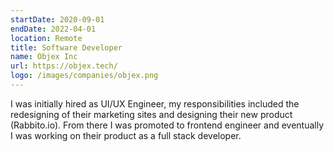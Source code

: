 ```yaml
---
startDate: 2020-09-01
endDate: 2022-04-01
location: Remote
title: Software Developer
name: Objex Inc
url: https://objex.tech/
logo: /images/companies/objex.png
---
```


I was initially hired as UI/UX Engineer, my responsibilities included the redesigning of their marketing
sites and designing their new product (Rabbito.io). From there I was promoted to frontend engineer and
eventually I was working on their product as a full stack developer.
